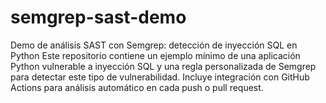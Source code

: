 # semgrep-sast-demo
Demo de análisis SAST con Semgrep: detección de inyección SQL en Python  Este repositorio contiene un ejemplo mínimo de una aplicación Python vulnerable a inyección SQL y una regla personalizada de Semgrep para detectar este tipo de vulnerabilidad. Incluye integración con GitHub Actions para análisis automático en cada push o pull request.
